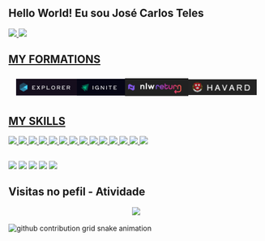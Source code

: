 ## Hello World! Eu sou José Carlos Teles 
<div>
 <a href="https://www.github.com/devjosecarlosteles">
  <img height="180em" src="https://github-readme-stats.vercel.app/api?username=devjosecarlosteles&show_icons=true&theme=dark&include_all_commits=true&count_private=true"/>
  <img height="180em" src="https://github-readme-stats.vercel.app/api/top-langs/?username=devjosecarlosteles&layout=compact&langs_count=16&theme=dark"/>
</div>

## MY FORMATIONS
<div style="display: flex; justify-content: center; align-items: center; height: 50px">
 <img width="120px" src="./assets/explorer.png" title=https://github.com/devjosecarlosteles/devjosecarlosteles"explorer"/>
 <img width="95px" src="./assets/ignite.png" title="ignite"/> 
 <img width="125px" src="./assets/nlw_return.png" title="nlw return"/>
 <img width="135px" src="./assets/havard.png" title="Havard school"/>
</div>
  
## MY SKILLS
 
<div>
<img src="https://img.shields.io/badge/.NET-5C2D91?style=for-the-badge&logo=.net&logoColor=white" />
<img src="https://img.shields.io/badge/C%23-239120?style=for-the-badge&logo=c-sharp&logoColor=white" />    
<img src="https://img.shields.io/badge/HTML-e06b12?style=for-the-badge&logo=html5&logoColor=white" />
<img src="https://img.shields.io/badge/CSS-1283e0?&style=for-the-badge&logo=css3&logoColor=white" />
<img src="https://img.shields.io/badge/JavaScript-F7DF1E?style=for-the-badge&logo=javascript&logoColor=414141" />
<img src="https://img.shields.io/badge/Node.js-43853D?style=for-the-badge&logo=node.js&logoColor=white"/>
<img src="https://img.shields.io/badge/TypeScript-007ACC?style=for-the-badge&logo=typescript&logoColor=white"/>
<img src="https://img.shields.io/badge/Express.js-404D59?style=for-the-badge"/>
<img src="https://img.shields.io/badge/React-414141?style=for-the-badge&logo=react&logoColor=61DAFB" />
<img src="https://img.shields.io/badge/React_Native-414141?style=for-the-badge&logo=react&logoColor=61DAFB"/>
<img src="https://img.shields.io/badge/styled--components-DB7093?style=for-the-badge&logo=styled-components&logoColor=white" />
<img src="https://img.shields.io/badge/Material--UI-0081CB?style=for-the-badge&logo=material-ui&logoColor=white"/>
<img src="https://img.shields.io/badge/PostgreSQL-316192?style=for-the-badge&logo=postgresql&logoColor=white"/>
<img src="https://img.shields.io/badge/SQLite-07405E?style=for-the-badge&logo=sqlite&logoColor=white" />
</div>
 
##

<div>
 <a href="https://api.whatsapp.com/send?phone=5511992407129&text=Ol%C3%A1!"><img src="https://img.shields.io/badge/WhatsApp-25D366?style=for-the-badge&logo=whatsapp&logoColor=white" /></a>
 <a href="https://www.instagram.com/j0se_n3t0"><img src="https://img.shields.io/badge/Instagram-E4405F?style=for-the-badge&logo=instagram&logoColor=white" /></a>
 <a href="devjosecarlosteles@gmail.com"><img src="https://img.shields.io/badge/Gmail-D14836?style=for-the-badge&logo=gmail&logoColor=white" /></a>
 <a href="https://www.youtube.com/channel/UCUzMYYPG2UnSvom-NRt9C4Q"><img src="https://img.shields.io/badge/YouTube-FF0000?style=for-the-badge&logo=youtube&logoColor=white" /></a>
 <a href="https://www.linkedin.com/in/josé-carlos-teles-4146a51b8/"><img src="https://img.shields.io/badge/LinkedIn-0077B5?style=for-the-badge&logo=linkedin&logoColor=white" /></a>
</div>

## Visitas no pefil - Atividade

<!-- visitors count  -->

<p align="center" >   
  <img src="https://profile-counter.glitch.me/devjosecarlosteles/count.svg" />  
</p>

<!-- github workflow  -->

 ![github contribution grid snake animation](https://raw.githubusercontent.com/devjosecarlosteles/devjosecarlosteles/output/github-contribution-grid-snake.svg)

